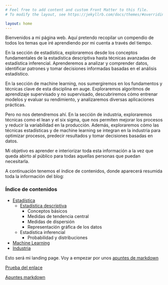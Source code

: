 ```yaml
---
# Feel free to add content and custom Front Matter to this file.
# To modify the layout, see https://jekyllrb.com/docs/themes/#overriding-theme-defaults

layout: home
---
```

Bienvenidos a mi página web. Aquí pretendo recopilar un compendio de todos los temas que iré aprendiendo por mi cuenta a través del tiempo.

En la sección de estadística, exploraremos desde los conceptos fundamentales de la estadística descriptiva hasta técnicas avanzadas de estadística inferencial. Aprenderemos a analizar y comprender datos, identificar patrones y tomar decisiones informadas basadas en el análisis estadístico.

En la sección de machine learning, nos sumergiremos en los fundamentos y técnicas clave de esta disciplina en auge. Exploraremos algoritmos de aprendizaje supervisado y no supervisado, descubriremos cómo entrenar modelos y evaluar su rendimiento, y analizaremos diversas aplicaciones prácticas.

Pero no nos detendremos ahí. En la sección de industria, exploraremos técnicas como el lean y el six sigma, que nos permiten mejorar los procesos y reducir la variabilidad en la producción. Además, exploraremos cómo las técnicas estadísticas y de machine learning se integran en la industria para optimizar procesos, predecir resultados y tomar decisiones basadas en datos.

Mi objetivo es aprender e interiorizar toda esta información a la vez que queda abirto al público para todas aquellas personas que puedan necesitarla.

A continuación tenemos el índice de contenidos, donde aparecerá resumida toda la información del blog:

### Índice de contenidos

+ [Estadística](/estadistica.md)
    + [Estadística descriptiva](/estadistica/estadistica-descriptiva.md)
        + Conceptos básicos
        + Medidas de tendencia central
        + Medidas de dispersión
        + Representación gráfica de los datos
    + Estadística inferencial
        + Probabilidad y distribuciones
+ [Machine Learning](machine_learning.md)
+ [Industria](industria.md)

Esto será mi landing page. Voy a empezar por unos [apuntes de markdown](/markdown.md)

[Prueba del enlace](industria.md)

[Apuntes markdown](/markdown.md)